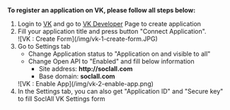 __To register an application on VK, please follow all steps below:__

1. Login to [VK](http://vk.com/) and go to [VK Developer](http://vk.com/editapp?act=create) Page to create application
2. Fill your application title and press button "Connect Application".
    <div class="soclall-br"></div>
    ![VK : Create Form](/img/vk-1-create-form.JPG)
    <div class="soclall-br"></div>
3. Go to Settings tab
    * Change Application status to "Application on and visible to all"
    * Change Open API to "Enabled" and fill below information
        - Site address: __http://soclall.com__
        - Base domain: __soclall.com__
    <div class="soclall-br"></div>
    ![VK : Enable App](/img/vk-2-enable-app.png)
    <div class="soclall-br"></div>
4. In the Settings tab, you can also get "Application ID" and "Secure key" to fill SoclAll VK Settings form

